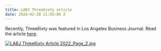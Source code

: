 ```yaml
---
title: LABJ Three6ixty article
date: 2024-02-20 21:55:00 Z
---
```


Recently, Three6ixty was featured in Los Angeles Business Journal. Read the article [here](/uploads/LABJ%20Three6ixty%20article%202022-c350bf.pdf).

[![LABJ Three6ixty Article 2022_Page_2.jpg](/uploads/LABJ%20Three6ixty%20Article%202022_Page_2.jpg)](/uploads/LABJ%20Three6ixty%20article%202022-c350bf.pdf)